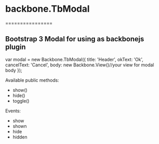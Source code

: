 # backbone.TbModal
================

## Bootstrap 3 Modal for using as backbonejs plugin

var modal = new Backbone.TbModal({
	title: 'Header',
	okText: 'Ok',
	cancelText: 'Cancel',
	body: new Backbone.View()//your view for modal body
});


Available public methods:
* show()
* hide()
* toggle()

Events:
* show
* shown
* hide
* hidden

